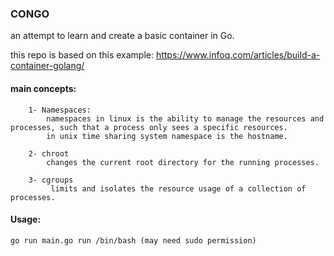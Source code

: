 ### CONGO

an attempt to learn and create a basic container in Go.

this repo is based on this example:
https://www.infoq.com/articles/build-a-container-golang/

#### main concepts: 
```
    1- Namespaces: 
        namespaces in linux is the ability to manage the resources and processes, such that a process only sees a specific resources.
        in unix time sharing system namespace is the hostname.

    2- chroot
        changes the current root directory for the running processes.
        
    3- cgroups
         limits and isolates the resource usage of a collection of processes.

```
#### Usage:
```
go run main.go run /bin/bash (may need sudo permission)

```
    